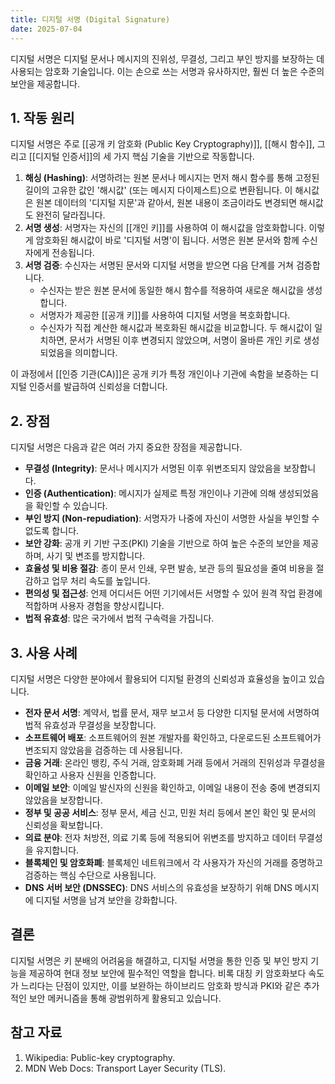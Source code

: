 ```yaml
---
title: 디지털 서명 (Digital Signature)
date: 2025-07-04
---
```


디지털 서명은 디지털 문서나 메시지의 진위성, 무결성, 그리고 부인 방지를 보장하는 데 사용되는 암호화 기술입니다. 이는 손으로 쓰는 서명과 유사하지만, 훨씬 더 높은 수준의 보안을 제공합니다.

## 1. 작동 원리

디지털 서명은 주로 [[공개 키 암호화 (Public Key Cryptography)]], [[해시 함수]], 그리고 [[디지털 인증서]]의 세 가지 핵심 기술을 기반으로 작동합니다.

1.  **해싱 (Hashing)**: 서명하려는 원본 문서나 메시지는 먼저 해시 함수를 통해 고정된 길이의 고유한 값인 '해시값' (또는 메시지 다이제스트)으로 변환됩니다. 이 해시값은 원본 데이터의 '디지털 지문'과 같아서, 원본 내용이 조금이라도 변경되면 해시값도 완전히 달라집니다.
2.  **서명 생성**: 서명자는 자신의 [[개인 키]]를 사용하여 이 해시값을 암호화합니다. 이렇게 암호화된 해시값이 바로 '디지털 서명'이 됩니다. 서명은 원본 문서와 함께 수신자에게 전송됩니다.
3.  **서명 검증**: 수신자는 서명된 문서와 디지털 서명을 받으면 다음 단계를 거쳐 검증합니다.
    *   수신자는 받은 원본 문서에 동일한 해시 함수를 적용하여 새로운 해시값을 생성합니다.
    *   서명자가 제공한 [[공개 키]]를 사용하여 디지털 서명을 복호화합니다.
    *   수신자가 직접 계산한 해시값과 복호화된 해시값을 비교합니다. 두 해시값이 일치하면, 문서가 서명된 이후 변경되지 않았으며, 서명이 올바른 개인 키로 생성되었음을 의미합니다.

이 과정에서 [[인증 기관(CA)]]은 공개 키가 특정 개인이나 기관에 속함을 보증하는 디지털 인증서를 발급하여 신뢰성을 더합니다.

## 2. 장점

디지털 서명은 다음과 같은 여러 가지 중요한 장점을 제공합니다.

*   **무결성 (Integrity)**: 문서나 메시지가 서명된 이후 위변조되지 않았음을 보장합니다.
*   **인증 (Authentication)**: 메시지가 실제로 특정 개인이나 기관에 의해 생성되었음을 확인할 수 있습니다.
*   **부인 방지 (Non-repudiation)**: 서명자가 나중에 자신이 서명한 사실을 부인할 수 없도록 합니다.
*   **보안 강화**: 공개 키 기반 구조(PKI) 기술을 기반으로 하여 높은 수준의 보안을 제공하며, 사기 및 변조를 방지합니다.
*   **효율성 및 비용 절감**: 종이 문서 인쇄, 우편 발송, 보관 등의 필요성을 줄여 비용을 절감하고 업무 처리 속도를 높입니다.
*   **편의성 및 접근성**: 언제 어디서든 어떤 기기에서든 서명할 수 있어 원격 작업 환경에 적합하며 사용자 경험을 향상시킵니다.
*   **법적 유효성**: 많은 국가에서 법적 구속력을 가집니다.

## 3. 사용 사례

디지털 서명은 다양한 분야에서 활용되어 디지털 환경의 신뢰성과 효율성을 높이고 있습니다.

*   **전자 문서 서명**: 계약서, 법률 문서, 재무 보고서 등 다양한 디지털 문서에 서명하여 법적 유효성과 무결성을 보장합니다.
*   **소프트웨어 배포**: 소프트웨어의 원본 개발자를 확인하고, 다운로드된 소프트웨어가 변조되지 않았음을 검증하는 데 사용됩니다.
*   **금융 거래**: 온라인 뱅킹, 주식 거래, 암호화폐 거래 등에서 거래의 진위성과 무결성을 확인하고 사용자 신원을 인증합니다.
*   **이메일 보안**: 이메일 발신자의 신원을 확인하고, 이메일 내용이 전송 중에 변경되지 않았음을 보장합니다.
*   **정부 및 공공 서비스**: 정부 문서, 세금 신고, 민원 처리 등에서 본인 확인 및 문서의 신뢰성을 확보합니다.
*   **의료 분야**: 전자 처방전, 의료 기록 등에 적용되어 위변조를 방지하고 데이터 무결성을 유지합니다.
*   **블록체인 및 암호화폐**: 블록체인 네트워크에서 각 사용자가 자신의 거래를 증명하고 검증하는 핵심 수단으로 사용됩니다.
*   **DNS 서버 보안 (DNSSEC)**: DNS 서비스의 유효성을 보장하기 위해 DNS 메시지에 디지털 서명을 남겨 보안을 강화합니다.

## 결론

디지털 서명은 키 분배의 어려움을 해결하고, 디지털 서명을 통한 인증 및 부인 방지 기능을 제공하여 현대 정보 보안에 필수적인 역할을 합니다. 비록 대칭 키 암호화보다 속도가 느리다는 단점이 있지만, 이를 보완하는 하이브리드 암호화 방식과 PKI와 같은 추가적인 보안 메커니즘을 통해 광범위하게 활용되고 있습니다.

## 참고 자료

1.  Wikipedia: Public-key cryptography.
2.  MDN Web Docs: Transport Layer Security (TLS).
